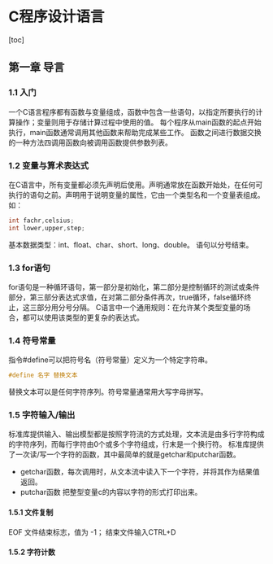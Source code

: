 # C程序设计语言

[toc]

## 第一章 导言

### 1.1 入门

一个C语言程序都有函数与变量组成，函数中包含一些语句，以指定所要执行的计算操作；变量则用于存储计算过程中使用的值。
每个程序从main函数的起点开始执行，main函数通常调用其他函数来帮助完成某些工作。
函数之间进行数据交换的一种方法四调用函数向被调用函数提供参数列表。

### 1.2 变量与算术表达式

在C语言中，所有变量都必须先声明后使用。声明通常放在函数开始处，在任何可执行的语句之前。声明用于说明变量的属性，它由一个类型名和一个变量表组成。 如：

~~~c
int fachr,celsius;
int lower,upper,step;
~~~

基本数据类型：int、float、char、short、long、double。
语句以分号结束。

### 1.3 for语句

for语句是一种循环语句，第一部分是初始化，第二部分是控制循环的测试或条件部分，第三部分表达式求值，在对第二部分条件再次，true循环，false循环终止，这三部分用分号分隔。
C语言中一个通用规则：在允许某个类型变量的场合，都可以使用该类型的更复杂的表达式。

### 1.4 符号常量

指令\#define可以把符号名（符号常量）定义为一个特定字符串。

~~~c
#define 名字 替换文本
~~~

替换文本可以是任何字符序列。符号常量通常用大写字母拼写。

### 1.5 字符输入/输出

标准库提供输入、输出模型都是按照字符流的方式处理，文本流是由多行字符构成的字符序列，而每行字符由0个或多个字符组成，行末是一个换行符。
标准库提供了一次读/写一个字符的函数，其中最简单的就是getchar和putchar函数。  

* getchar函数，每次调用时，从文本流中读入下一个字符，并将其作为结果值返回。  
* putchar函数 把整型变量c的内容以字符的形式打印出来。  

#### 1.5.1 文件复制

EOF 文件结束标志，值为 -1；
结束文件输入CTRL+D

#### 1.5.2 字符计数

